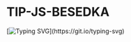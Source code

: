 # TIP-JS-BESEDKA
<!---Пример кода-->
[![Typing SVG](https://readme-typing-svg.demolab.com?font=Fira+Code&size=30&pause=1000&color=F70000&center=%D0%B2%D0%B5%D1%80%D0%BD%D0%BE&vCenter=%D0%B2%D0%B5%D1%80%D0%BD%D0%BE&multiline=true&width=1300&height=74&lines=%E2%99%A5%E2%99%A5+This+is+my+VERY+SIMPLE+scripts+%E2%99%A5%E2%99%A5;You+can+find+there+some+useful+scripts+for+you+and+you+projects!)](https://git.io/typing-svg)
